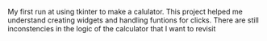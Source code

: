 My first run at using tkinter to make a calulator. This project helped me understand creating widgets and handling funtions for clicks. There are still inconstencies in the logic of the calculator that I want to revisit

